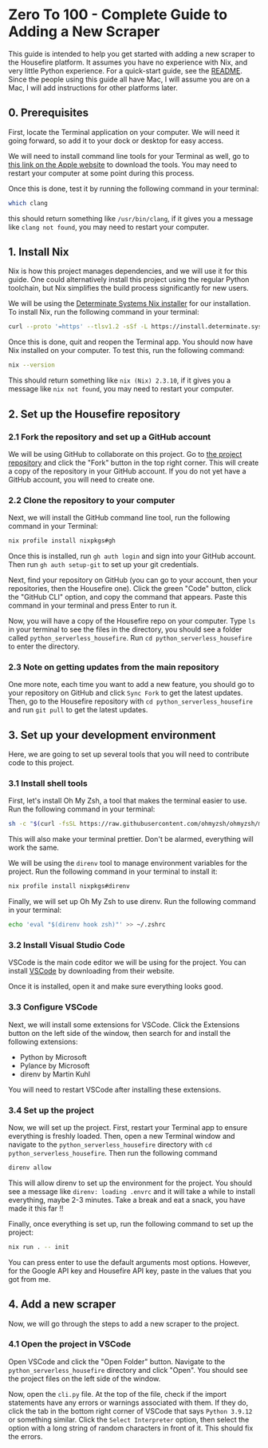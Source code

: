# Zero To 100 - Complete Guide to Adding a New Scraper

This guide is intended to help you get started with adding a new scraper to the Housefire platform. It assumes you have no experience with Nix, and very little Python experience. For a quick-start guide, see the [README](https://github.com/liam-murphy14/python_serverless_housefire). Since the people using this guide all have Mac, I will assume you are on a Mac, I will add instructions for other platforms later.

## 0. Prerequisites
First, locate the Terminal application on your computer. We will need it going forward, so add it to your dock or desktop for easy access.

We will need to install command line tools for your Terminal as well, go to [this link on the Apple website](https://download.developer.apple.com/Developer_Tools/Command_Line_Tools_for_Xcode_16/Command_Line_Tools_for_Xcode_16.dmg) to download the tools. You may need to restart your computer at some point during this process.

Once this is done, test it by running the following command in your terminal:

```bash
which clang
```

this should return something like `/usr/bin/clang`, if it gives you a message like `clang not found`, you may need to restart your computer.

## 1. Install Nix

Nix is how this project manages dependencies, and we will use it for this guide. One could alternatively install this project using the regular Python toolchain, but Nix simplifies the build process significantly for new users.

We will be using the [Determinate Systems Nix installer](https://zero-to-nix.com/concepts/nix-installer#:~:text=The%20Determinate%20Nix%20Installer%2C%20from,users%20to%20enable%20those%20features.) for our installation. To install Nix, run the following command in your terminal:

```bash
curl --proto '=https' --tlsv1.2 -sSf -L https://install.determinate.systems/nix | sh -s -- install
```

Once this is done, quit and reopen the Terminal app. You should now have Nix installed on your computer. To test this, run the following command:

```bash
nix --version
```

This should return something like `nix (Nix) 2.3.10`, if it gives you a message like `nix not found`, you may need to restart your computer.

## 2. Set up the Housefire repository

### 2.1 Fork the repository and set up a GitHub account

We will be using GitHub to collaborate on this project. Go to [the project repository](https://github.com/liam-murphy14/python_serverless_housefire) and click the "Fork" button in the top right corner. This will create a copy of the repository in your GitHub account. If you do not yet have a GitHub account, you will need to create one.

### 2.2 Clone the repository to your computer

Next, we will install the GitHub command line tool, run the following command in your Terminal:

```bash
nix profile install nixpkgs#gh
```

Once this is installed, run `gh auth login` and sign into your GitHub account. Then run `gh auth setup-git` to set up your git credentials.

Next, find your repository on GitHub (you can go to your account, then your repositories, then the Housefire one). Click the green "Code" button, click the "GitHub CLI" option, and copy the command that appears. Paste this command in your terminal and press Enter to run it.

Now, you will have a copy of the Housefire repo on your computer. Type `ls` in your terminal to see the files in the directory, you should see a folder called `python_serverless_housefire`. Run `cd python_serverless_housefire` to enter the directory.

### 2.3 Note on getting updates from the main repository

One more note, each time you want to add a new feature, you should go to your repository on GitHub and click `Sync Fork` to get the latest updates. Then, go to the Housefire repository with `cd python_serverless_housefire` and run `git pull` to get the latest updates.

## 3. Set up your development environment

Here, we are going to set up several tools that you will need to contribute code to this project.

### 3.1 Install shell tools

First, let's install Oh My Zsh, a tool that makes the terminal easier to use. Run the following command in your terminal:

```bash
sh -c "$(curl -fsSL https://raw.githubusercontent.com/ohmyzsh/ohmyzsh/master/tools/install.sh)"
```

This will also make your terminal prettier. Don't be alarmed, everything will work the same.

We will be using the `direnv` tool to manage environment variables for the project. Run the following command in your terminal to install it:

```bash
nix profile install nixpkgs#direnv
```

Finally, we will set up Oh My Zsh to use direnv. Run the following command in your terminal:

```bash
echo 'eval "$(direnv hook zsh)"' >> ~/.zshrc
```

### 3.2 Install Visual Studio Code

VSCode is the main code editor we will be using for the project. You can install [VSCode](https://code.visualstudio.com) by downloading from their website.

Once it is installed, open it and make sure everything looks good.

### 3.3 Configure VSCode

Next, we will install some extensions for VSCode. Click the Extensions button on the left side of the window, then search for and install the following extensions:

- Python by Microsoft
- Pylance by Microsoft
- direnv by Martin Kuhl

You will need to restart VSCode after installing these extensions.

### 3.4 Set up the project

Now, we will set up the project. First, restart your Terminal app to ensure everything is freshly loaded. Then, open a new Terminal window and navigate to the `python_serverless_housefire` directory with `cd python_serverless_housefire`. Then run the following command

```bash
direnv allow
```

This will allow direnv to set up the environment for the project. You should see a message like `direnv: loading .envrc` and it will take a while to install everything, maybe 2-3 minutes. Take a break and eat a snack, you have made it this far !!

Finally, once everything is set up, run the following command to set up the project:

```bash
nix run . -- init
```

You can press enter to use the default arguments most options. However, for the Google API key and Housefire API key, paste in the values that you got from me.

## 4. Add a new scraper

Now, we will go through the steps to add a new scraper to the project.

### 4.1 Open the project in VSCode

Open VSCode and click the "Open Folder" button. Navigate to the `python_serverless_housefire` directory and click "Open". You should see the project files on the left side of the window.

Now, open the `cli.py` file. At the top of the file, check if the import statements have any errors or warnings associated with them. If they do, click the tab in the bottom right corner of VSCode that says `Python 3.9.12` or something similar. Click the `Select Interpreter` option, then select the option with a long string of random characters in front of it. This should fix the errors.
